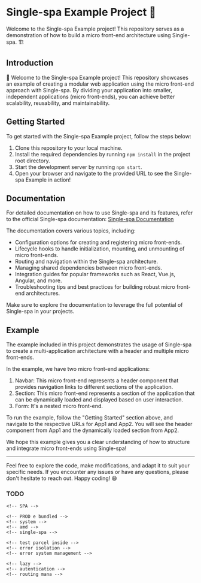 Single-spa Example Project 🚀
=============================

Welcome to the Single-spa Example project! This repository serves as a demonstration of how to build a micro front-end architecture using Single-spa. 🏗️

Introduction
------------

👋 Welcome to the Single-spa Example project! This repository showcases an example of creating a modular web application using the micro front-end approach with Single-spa. By dividing your application into smaller, independent applications (micro front-ends), you can achieve better scalability, reusability, and maintainability.

Getting Started
---------------

To get started with the Single-spa Example project, follow the steps below:

1.  Clone this repository to your local machine.
2.  Install the required dependencies by running `npm install` in the project root directory.
3.  Start the development server by running `npm start`.
4.  Open your browser and navigate to the provided URL to see the Single-spa Example in action!

Documentation
-------------

For detailed documentation on how to use Single-spa and its features, refer to the official Single-spa documentation: [Single-spa Documentation](https://single-spa.js.org/docs/)

The documentation covers various topics, including:

-   Configuration options for creating and registering micro front-ends.
-   Lifecycle hooks to handle initialization, mounting, and unmounting of micro front-ends.
-   Routing and navigation within the Single-spa architecture.
-   Managing shared dependencies between micro front-ends.
-   Integration guides for popular frameworks such as React, Vue.js, Angular, and more.
-   Troubleshooting tips and best practices for building robust micro front-end architectures.

Make sure to explore the documentation to leverage the full potential of Single-spa in your projects.

Example
-------

The example included in this project demonstrates the usage of Single-spa to create a multi-application architecture with a header and multiple micro front-ends.

In the example, we have two micro front-end applications:

1.  Navbar: This micro front-end represents a header component that provides navigation links to different sections of the application.
2.  Section: This micro front-end represents a section of the application that can be dynamically loaded and displayed based
   on user interaction.
3. Form: It's a nested micro front-end.

To run the example, follow the "Getting Started" section above, and navigate to the respective URLs for App1 and App2.
You will see the header component from App1 and the dynamically loaded section from App2.

We hope this example gives you a clear understanding of how to structure and integrate micro front-ends using
Single-spa!

* * * * *

Feel free to explore the code, make modifications, and adapt it to suit your specific needs. If you encounter any issues
or have any questions, please don't hesitate to reach out. Happy coding! 😄

### TODO

    <!-- SPA -->

    <!-- PROD e bundled -->
    <!-- system -->
    <!-- amd -->
    <!-- single-spa -->

    <!-- test parcel inside -->
    <!-- error isolation -->
    <!-- error system management -->

    <!-- lazy -->
    <!-- autentication -->
    <!-- routing mana -->

